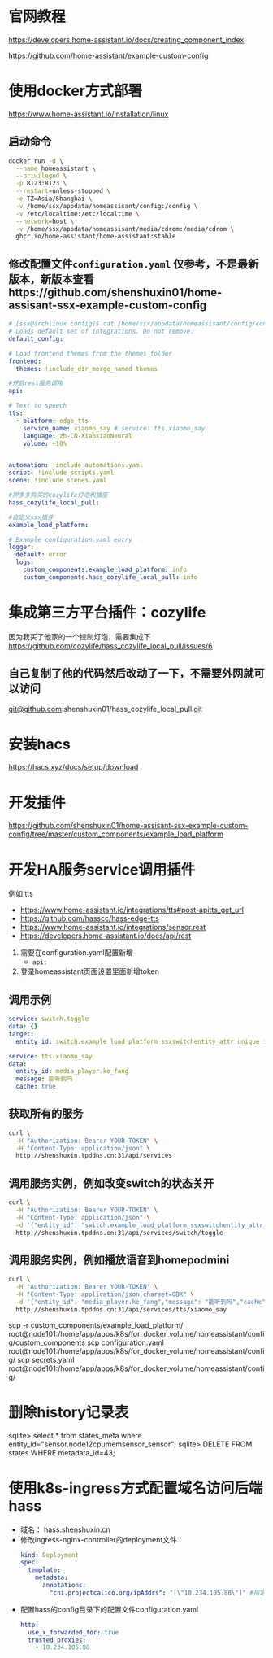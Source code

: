 # 官网教程
https://developers.home-assistant.io/docs/creating_component_index

https://github.com/home-assistant/example-custom-config

# 使用docker方式部署
https://www.home-assistant.io/installation/linux

## 启动命令
```sh
docker run -d \
  --name homeassistant \
  --privileged \
  -p 8123:8123 \
  --restart=unless-stopped \
  -e TZ=Asia/Shanghai \
  -v /home/ssx/appdata/homeassisant/config:/config \
  -v /etc/localtime:/etc/localtime \
  --network=host \
  -v /home/ssx/appdata/homeassisant/media/cdrom:/media/cdrom \
  ghcr.io/home-assistant/home-assistant:stable
```
## 修改配置文件`configuration.yaml` 仅参考，不是最新版本，新版本查看https://github.com/shenshuxin01/home-assisant-ssx-example-custom-config
```yaml
# [ssx@archlinux config]$ cat /home/ssx/appdata/homeassisant/config/configuration.yaml 
# Loads default set of integrations. Do not remove.
default_config:

# Load frontend themes from the themes folder
frontend:
  themes: !include_dir_merge_named themes

#开启rest服务调用
api:

# Text to speech
tts:
  - platform: edge_tts
    service_name: xiaomo_say # service: tts.xiaomo_say
    language: zh-CN-XiaoxiaoNeural
    volume: +10%


automation: !include automations.yaml
script: !include scripts.yaml
scene: !include scenes.yaml

#拼多多购买的cozylife灯泡和插座
hass_cozylife_local_pull:

#自定义ssx插件
example_load_platform:

# Example configuration.yaml entry
logger:
  default: error
  logs:
    custom_components.example_load_platform: info
    custom_components.hass_cozylife_local_pull: info
```

# 集成第三方平台插件：cozylife
因为我买了他家的一个控制灯泡，需要集成下
https://github.com/cozylife/hass_cozylife_local_pull/issues/6
## 自己复制了他的代码然后改动了一下，不需要外网就可以访问
git@github.com:shenshuxin01/hass_cozylife_local_pull.git

# 安装hacs
https://hacs.xyz/docs/setup/download

# 开发插件
https://github.com/shenshuxin01/home-assisant-ssx-example-custom-config/tree/master/custom_components/example_load_platform

# 开发HA服务service调用插件
例如 tts
- https://www.home-assistant.io/integrations/tts#post-apitts_get_url
- https://github.com/hasscc/hass-edge-tts
- https://www.home-assistant.io/integrations/sensor.rest
- https://developers.home-assistant.io/docs/api/rest

1. 需要在configuration.yaml配置新增
    - `api:`
2. 登录homeassistant页面设置里面新增token

## 调用示例
```yaml
service: switch.toggle
data: {}
target:
  entity_id: switch.example_load_platform_ssxswitchentity_attr_unique_id

service: tts.xiaomo_say
data:
  entity_id: media_player.ke_fang
  message: 能听到吗
  cache: true
```
## 获取所有的服务
<!-- -H "Authorization: Bearer <ACCESS TOKEN>" -->
```sh
curl \
  -H "Authorization: Bearer YOUR-TOKEN" \
  -H "Content-Type: application/json" \
  http://shenshuxin.tpddns.cn:31/api/services
```

## 调用服务实例，例如改变switch的状态关开
```sh
curl \
  -H "Authorization: Bearer YOUR-TOKEN" \
  -H "Content-Type: application/json" \
  -d '{"entity_id": "switch.example_load_platform_ssxswitchentity_attr_unique_id"}' \
  http://shenshuxin.tpddns.cn:31/api/services/switch/toggle

```

## 调用服务实例，例如播放语音到homepodmini
```sh
curl \
  -H "Authorization: Bearer YOUR-TOKEN" \
  -H "Content-Type: application/json;charset=GBK" \
  -d '{"entity_id": "media_player.ke_fang","message": "能听到吗","cache": true}' \
  http://shenshuxin.tpddns.cn:31/api/services/tts/xiaomo_say

```


scp -r custom_components/example_load_platform/ root@node101:/home/app/apps/k8s/for_docker_volume/homeassistant/config/custom_components
scp configuration.yaml root@node101:/home/app/apps/k8s/for_docker_volume/homeassistant/config/
scp secrets.yaml root@node101:/home/app/apps/k8s/for_docker_volume/homeassistant/config/

# 删除history记录表
sqlite> select * from states_meta where entity_id="sensor.node12cpumemsensor_sensor"; 
sqlite> DELETE FROM states WHERE metadata_id=43; 


# 使用k8s-ingress方式配置域名访问后端hass
- 域名： hass.shenshuxin.cn
- 修改ingress-nginx-controller的deployment文件：
  ```yaml
  kind: Deployment
  spec:
    template: 
      metadata: 
        annotations:
          "cni.projectcalico.org/ipAddrs": "[\"10.234.105.88\"]" #指定容器pod的地址，如果多个容器使用ipV4pools?参数
  ```
- 配置hass的config目录下的配置文件configuration.yaml
  ```yaml
  http:
    use_x_forwarded_for: true
    trusted_proxies:
      - 10.234.105.88
  ```












